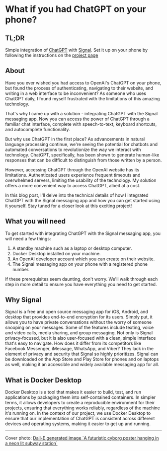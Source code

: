 # What if you had ChatGPT on your phone?

## TL;DR

Simple integration of [ChatGPT](https://openai.com/blog/chatgpt) with [Signal](https://signal.org).
Set it up on your phone by following the instructions on the [project page](https://github.com/nichelia/chatbot)

## About

Have you ever wished you had access to OpenAI's ChatGPT on your phone, but found the process of authenticating, navigating to their website, and writing in a web interface to be inconvenient? As someone who uses ChatGPT daily, I found myself frustrated with the limitations of this amazing technology.

That's why I came up with a solution - integrating ChatGPT with the Signal messaging app. Now you can access the power of ChatGPT through a familiar chat interface, complete with speech-to-text, keyboard shortcuts, and autocomplete functionality.

But why use ChatGPT in the first place? As advancements in natural language processing continue, we're seeing the potential for chatbots and automated conversations to revolutionize the way we interact with technology. ChatGPT, specifically, has been shown to generate human-like responses that can be difficult to distinguish from those written by a person.

However, accessing ChatGPT through the OpenAI website has its limitations. Authenticated users experience frequent timeouts and overwhelmed servers, limiting the usability of the technology. My solution offers a more convenient way to access ChatGPT, albeit at a cost.

In this blog post, I'll delve into the technical details of how I integrated ChatGPT with the Signal messaging app and how you can get started using it yourself. Stay tuned for a closer look at this exciting project!

## What you will need

To get started with integrating ChatGPT with the Signal messaging app, you will need a few things:

1. A standby machine such as a laptop or desktop computer.
2. Docker Desktop installed on your machine.
3. An OpenAI developer account which you can create on their website.
4. The Signal messaging app on your phone with a registered phone number.

If these prerequisites seem daunting, don't worry. We'll walk through each step in more detail to ensure you have everything you need to get started.

## Why Signal

Signal is a free and open source messaging app for iOS, Android, and desktop that provides end-to-end encryption for its users. Simply put, it allows you to have private conversations without the worry of someone snooping on your messages. Some of the features include texting, voice and video calls, media sharing, and group messaging. Not only is Signal privacy-focused, but it is also user-focused with a clean, simple interface that's easy to navigate. How does it differ from its competitors like Facebook Messenger, iMessage, WhatsApp, and Viber? They lack in the element of privacy and security that Signal so highly prioritizes. Signal can be downloaded on the App Store and Play Store for phones and on laptops as well, making it an accessible and widely available messaging app for all.

## What is Docker Desktop

Docker Desktop is a tool that makes it easier to build, test, and run applications by packaging them into self-contained containers. In simpler terms, it allows developers to create a reproducible environment for their projects, ensuring that everything works reliably, regardless of the machine it's running on. In the context of our project, we use Docker Desktop to ensure that our implementation of ChatGPT is consistent across different devices and operating systems, making it easier to get up and running.

---
Cover photo: [Dall-E generated image \`A futuristic cyborg poster hanging in a neon lit subway station\`](https://openai.com/product/dall-e-2)